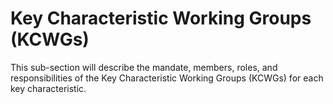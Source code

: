 # Key Characteristic Working Groups (KCWGs)

This sub-section will describe the mandate, members, roles, and responsibilities of the Key Characteristic Working Groups (KCWGs) for each key characteristic. 
